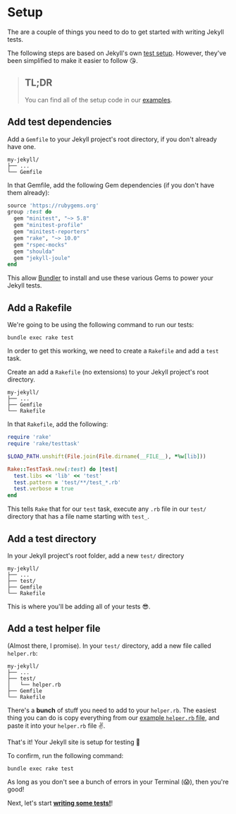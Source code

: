 # Setup

The are a couple of things you need to do to get started with writing Jekyll tests.

The following steps are based on Jekyll's own [test setup](https://github.com/jekyll/jekyll/tree/master/test). However, they've been simplified to make it easier to follow 😘.

> ## TL;DR
> You can find all of the setup code in our [examples](https://github.com/helpscout/jekyll-joule/tree/master/examples).

## Add test dependencies

Add a `Gemfile` to your Jekyll project's root directory, if you don't already have one.

```shell
my-jekyll/
├── ...
└── Gemfile
```

In that Gemfile, add the following Gem dependencies (if you don't have them already):

```ruby
source 'https://rubygems.org'
group :test do
  gem "minitest", "~> 5.8"
  gem "minitest-profile"
  gem "minitest-reporters"
  gem "rake", "~> 10.0"
  gem "rspec-mocks"
  gem "shoulda"
  gem "jekyll-joule"
end
```

This allow [Bundler](http://bundler.io/) to install and use these various Gems to power your Jekyll tests.


## Add a Rakefile

We're going to be using the following command to run our tests:

`bundle exec rake test` 

In order to get this working, we need to create a `Rakefile` and add a `test` task.

Create an add a `Rakefile` (no extensions) to your Jekyll project's root directory.

```shell
my-jekyll/
├── ...
├── Gemfile
└── Rakefile
```

In that `Rakefile`, add the following:

```ruby
require 'rake'
require 'rake/testtask'

$LOAD_PATH.unshift(File.join(File.dirname(__FILE__), *%w[lib]))

Rake::TestTask.new(:test) do |test|
  test.libs << 'lib' << 'test'
  test.pattern = 'test/**/test_*.rb'
  test.verbose = true
end
```

This tells `Rake` that for our `test` task, execute any `.rb` file in our `test/` directory that has a file name starting with `test_`.


## Add a test directory

In your Jekyll project's root folder, add a new `test/` directory

```shell
my-jekyll/
├── ...
├── test/
├── Gemfile
└── Rakefile
```

This is where you'll be adding all of your tests 😎.


## Add a test helper file

(Almost there, I promise). In your `test/` directory, add a new file called `helper.rb`:

```shell
my-jekyll/
├── ...
├── test/
│   └── helper.rb
├── Gemfile
└── Rakefile
```

There's a **bunch** of stuff you need to add to your `helper.rb`. The easiest thing you can do is copy everything from our [example `helper.rb` file](https://github.com/helpscout/jekyll-joule/blob/master/examples/test/helper.rb), and paste it into your `helper.rb` file ✌️.

That's it! Your Jekyll site is setup for testing 🎉

To confirm, run the following command:

`bundle exec rake test`

As long as you don't see a bunch of errors in your Terminal (😱), then you're good!

Next, let's start **[writing some tests!](./writing-tests.md)**!
